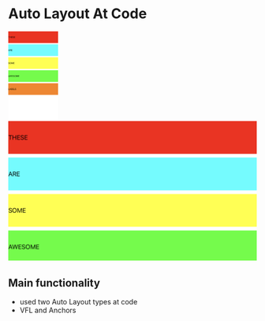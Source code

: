 #  Auto Layout At Code

<img src="/screens/1.jpeg" width="20%">    <img src="/screens/2.jpeg" height="20%">    

## Main functionality
* used two Auto Layout types at code
* VFL and Anchors